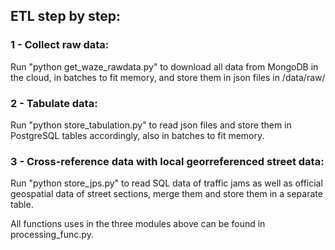 ## ETL step by step:

### 1 - Collect raw data:
Run "python get_waze_rawdata.py" to download all data from MongoDB in the cloud, in batches to fit memory, and store them in json files in /data/raw/

### 2 - Tabulate data:
Run "python store_tabulation.py" to read json files and store them in PostgreSQL tables accordingly, also in batches to fit memory.

### 3 - Cross-reference data with local georreferenced street data:
Run "python store_jps.py" to read SQL data of traffic jams as well as official geospatial data of street sections, merge them and store them in a separate table.

All functions uses in the three modules above can be found in processing_func.py.

